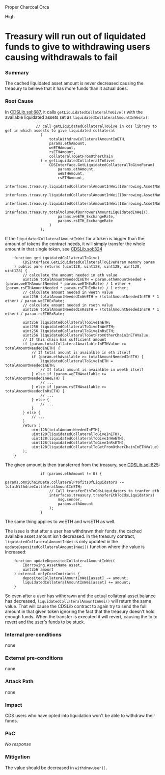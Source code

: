 Proper Charcoal Orca

High

# Treasury will run out of liquidated funds to give to withdrawing users causing withdrawals to fail

### Summary

The cached liquidated asset amount is never decreased causing the treasury to believe that it has more funds than it actual does.

### Root Cause

In [CDSLib.sol:687](https://github.com/sherlock-audit/2024-11-autonomint/blob/main/Blockchain/Blockchian/contracts/lib/CDSLib.sol#L687), it calls `getLiquidatedCollateralToGive()` with the available liquidated assets set as `liquidatedCollateralAmountInWei(x)`:

```sol
              // call getLiquidatedCollateralToGive in cds library to get in which assests to give liquidated collateral
                (
                    totalWithdrawCollateralAmountInETH,
                    params.ethAmount,
                    weETHAmount,
                    rsETHAmount,
                    collateralToGetFromOtherChain
                ) = getLiquidatedCollateralToGive(
                    CDSInterface.GetLiquidatedCollateralToGiveParam(
                        params.ethAmount,
                        weETHAmount,
                        rsETHAmount,
                        interfaces.treasury.liquidatedCollateralAmountInWei(IBorrowing.AssetName.ETH),
                        interfaces.treasury.liquidatedCollateralAmountInWei(IBorrowing.AssetName.WeETH),
                        interfaces.treasury.liquidatedCollateralAmountInWei(IBorrowing.AssetName.WrsETH),
                        interfaces.treasury.totalVolumeOfBorrowersAmountLiquidatedInWei(),
                        params.weETH_ExchangeRate,
                        params.rsETH_ExchangeRate
                    )
                );
```

If the `liquidatedCollateralAmountInWei` for a token is bigger than the amount of tokens the contract needs, it will simply transfer the whole amount in that single token, see [CDSLib.sol:324](https://github.com/sherlock-audit/2024-11-autonomint/blob/main/Blockchain/Blockchian/contracts/lib/CDSLib.sol#L324)

```sol
    function getLiquidatedCollateralToGive(
        CDSInterface.GetLiquidatedCollateralToGiveParam memory param
    ) public pure returns (uint128, uint128, uint128, uint128, uint128) {
        // calculate the amount needed in eth value
        uint256 totalAmountNeededInETH = param.ethAmountNeeded + (param.weETHAmountNeeded * param.weETHExRate) / 1 ether + (param.rsETHAmountNeeded * param.rsETHExRate) / 1 ether;
        // calculate amount needed in weeth value
        uint256 totalAmountNeededInWeETH = (totalAmountNeededInETH * 1 ether) / param.weETHExRate;
        // calculate amount needed in rseth value
        uint256 totalAmountNeededInRsETH = (totalAmountNeededInETH * 1 ether) / param.rsETHExRate;

        uint256 liquidatedCollateralToGiveInETH;
        uint256 liquidatedCollateralToGiveInWeETH;
        uint256 liquidatedCollateralToGiveInRsETH;
        uint256 liquidatedCollateralToGetFromOtherChainInETHValue;
        // If this chain has sufficient amount
        if (param.totalCollateralAvailableInETHValue >= totalAmountNeededInETH) {
            // If total amount is avaialble in eth itself
            if (param.ethAvailable >= totalAmountNeededInETH) {
                liquidatedCollateralToGiveInETH = totalAmountNeededInETH;
                // If total amount is avaialble in weeth itself
            } else if (param.weETHAvailable >= totalAmountNeededInWeETH) {
                // ...
            } else if (param.rsETHAvailable >= totalAmountNeededInRsETH) {
                // ...
            } else {
                // ...
            }
        } else {
            // ...
        }
        return (
            uint128(totalAmountNeededInETH),
            uint128(liquidatedCollateralToGiveInETH),
            uint128(liquidatedCollateralToGiveInWeETH),
            uint128(liquidatedCollateralToGiveInRsETH),
            uint128(liquidatedCollateralToGetFromOtherChainInETHValue)
        );
    }
```

The given amount is then transferred from the treasury, see [CDSLib.sol:825](https://github.com/sherlock-audit/2024-11-autonomint/blob/main/Blockchain/Blockchian/contracts/lib/CDSLib.sol#L825):

```sol
                if (params.ethAmount != 0) {
                    params.omniChainData.collateralProfitsOfLiquidators -= totalWithdrawCollateralAmountInETH;
                    // Call transferEthToCdsLiquidators to tranfer eth
                    interfaces.treasury.transferEthToCdsLiquidators(
                        msg.sender,
                        params.ethAmount
                    );
                }
```

The same thing applies to weETH and wrsETH as well.

The issue is that after a user has withdrawn their funds, the cached available asset amount isn't decreased. In the treasury contract, `liquidatedCollateralAmountInWei` is only updated in the `updateDepositedCollateralAmountInWei()` function where the value is increased:

```sol
    function updateDepositedCollateralAmountInWei(
        IBorrowing.AssetName asset,
        uint256 amount
    ) external onlyCoreContracts {
        depositedCollateralAmountInWei[asset] -= amount;
        liquidatedCollateralAmountInWei[asset] += amount;
    }
```

So even after a user has withdrawn and the actual collateral asset balance has decreased, `liquidatedCollateralAmountInWei()` will return the same value. That will cause the CDSLib contract to again try to send the full amount in that given token ignoring the fact that the treasury doesn't hold enough funds. When the transfer is executed it will revert, causing the tx to revert and the user's funds to be stuck.

### Internal pre-conditions

none

### External pre-conditions

none

### Attack Path

none

### Impact

CDS users who have opted into liquidation won't be able to withdraw their funds.

### PoC

_No response_

### Mitigation

The value should be decreased in `withdrawUser()`.